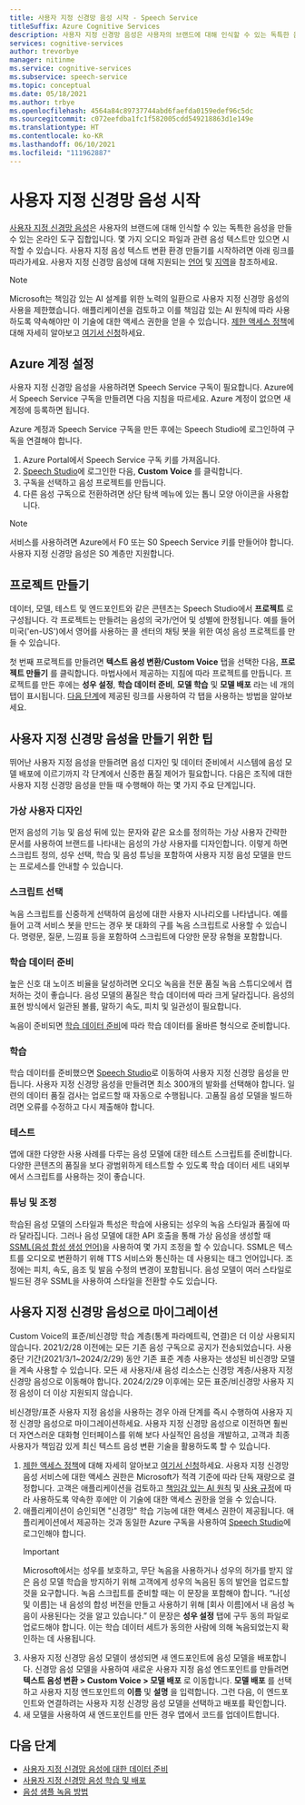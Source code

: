 ```yaml
---
title: 사용자 지정 신경망 음성 시작 - Speech Service
titleSuffix: Azure Cognitive Services
description: 사용자 지정 신경망 음성은 사용자의 브랜드에 대해 인식할 수 있는 독특한 음성을 만들 수 있는 온라인 도구 집합입니다. 몇 가지 오디오 파일과 관련 음성 텍스트만 있으면 시작할 수 있습니다.
services: cognitive-services
author: trevorbye
manager: nitinme
ms.service: cognitive-services
ms.subservice: speech-service
ms.topic: conceptual
ms.date: 05/18/2021
ms.author: trbye
ms.openlocfilehash: 4564a84c89737744abd6faefda0159edef96c5dc
ms.sourcegitcommit: c072eefdba1fc1f582005cdd549218863d1e149e
ms.translationtype: HT
ms.contentlocale: ko-KR
ms.lasthandoff: 06/10/2021
ms.locfileid: "111962887"
---
```

# <a name="get-started-with-custom-neural-voice"></a>사용자 지정 신경망 음성 시작

[사용자 지정 신경망 음성](https://aka.ms/customvoice)은 사용자의 브랜드에 대해 인식할 수 있는 독특한 음성을 만들 수 있는 온라인 도구 집합입니다. 몇 가지 오디오 파일과 관련 음성 텍스트만 있으면 시작할 수 있습니다. 사용자 지정 음성 텍스트 변환 환경 만들기를 시작하려면 아래 링크를 따라가세요. 사용자 지정 신경망 음성에 대해 지원되는 [ 언어](language-support.md#customization) 및 [지역](regions.md#custom-voices)을 참조하세요.

> [!NOTE]
> Microsoft는 책임감 있는 AI 설계를 위한 노력의 일환으로 사용자 지정 신경망 음성의 사용을 제한했습니다. 애플리케이션을 검토하고 이를 책임감 있는 AI 원칙에 따라 사용하도록 약속해야만 이 기술에 대한 액세스 권한을 얻을 수 있습니다. [제한 액세스 정책](/legal/cognitive-services/speech-service/custom-neural-voice/limited-access-custom-neural-voice?context=%2fazure%2fcognitive-services%2fspeech-service%2fcontext%2fcontext)에 대해 자세히 알아보고 [여기서 신청](https://aka.ms/customneural)하세요. 
 
## <a name="set-up-your-azure-account"></a>Azure 계정 설정

사용자 지정 신경망 음성을 사용하려면 Speech Service 구독이 필요합니다. Azure에서 Speech Service 구독을 만들려면 다음 지침을 따르세요. Azure 계정이 없으면 새 계정에 등록하면 됩니다.  

Azure 계정과 Speech Service 구독을 만든 후에는 Speech Studio에 로그인하여 구독을 연결해야 합니다.

1. Azure Portal에서 Speech Service 구독 키를 가져옵니다.
2. [Speech Studio](https://speech.microsoft.com)에 로그인한 다음, **Custom Voice** 를 클릭합니다.
3. 구독을 선택하고 음성 프로젝트를 만듭니다.
4. 다른 음성 구독으로 전환하려면 상단 탐색 메뉴에 있는 톱니 모양 아이콘을 사용합니다.

> [!NOTE]
> 서비스를 사용하려면 Azure에서 F0 또는 S0 Speech Service 키를 만들어야 합니다. 사용자 지정 신경망 음성은 S0 계층만 지원합니다. 

## <a name="create-a-project"></a>프로젝트 만들기

데이터, 모델, 테스트 및 엔드포인트와 같은 콘텐츠는 Speech Studio에서 **프로젝트** 로 구성됩니다. 각 프로젝트는 만들려는 음성의 국가/언어 및 성별에 한정됩니다. 예를 들어 미국('en-US')에서 영어를 사용하는 콜 센터의 채팅 봇을 위한 여성 음성 프로젝트를 만들 수 있습니다.

첫 번째 프로젝트를 만들려면 **텍스트 음성 변환/Custom Voice** 탭을 선택한 다음, **프로젝트 만들기** 를 클릭합니다. 마법사에서 제공하는 지침에 따라 프로젝트를 만듭니다. 프로젝트를 만든 후에는 **성우 설정**, **학습 데이터 준비**, **모델 학습** 및 **모델 배포** 라는 네 개의 탭이 표시됩니다. [다음 단계](#next-steps)에 제공된 링크를 사용하여 각 탭을 사용하는 방법을 알아보세요.

## <a name="tips-for-creating-a-custom-neural-voice"></a>사용자 지정 신경망 음성을 만들기 위한 팁

뛰어난 사용자 지정 음성을 만들려면 음성 디자인 및 데이터 준비에서 시스템에 음성 모델 배포에 이르기까지 각 단계에서 신중한 품질 제어가 필요합니다. 다음은 조직에 대한 사용자 지정 신경망 음성을 만들 때 수행해야 하는 몇 가지 주요 단계입니다. 

### <a name="persona-design"></a>가상 사용자 디자인

먼저 음성의 기능 및 음성 뒤에 있는 문자와 같은 요소를 정의하는 가상 사용자 간략한 문서를 사용하여 브랜드를 나타내는 음성의 가상 사용자를 디자인합니다. 이렇게 하면 스크립트 정의, 성우 선택, 학습 및 음성 튜닝을 포함하여 사용자 지정 음성 모델을 만드는 프로세스를 안내할 수 있습니다.

### <a name="script-selection"></a>스크립트 선택
 
녹음 스크립트를 신중하게 선택하여 음성에 대한 사용자 시나리오를 나타냅니다. 예를 들어 고객 서비스 봇을 만드는 경우 봇 대화의 구를 녹음 스크립트로 사용할 수 있습니다. 명령문, 질문, 느낌표 등을 포함하여 스크립트에 다양한 문장 유형을 포함합니다.

### <a name="preparing-training-data"></a>학습 데이터 준비

높은 신호 대 노이즈 비율을 달성하려면 오디오 녹음을 전문 품질 녹음 스튜디오에서 캡처하는 것이 좋습니다. 음성 모델의 품질은 학습 데이터에 따라 크게 달라집니다. 음성의 표현 방식에서 일관된 볼륨, 말하기 속도, 피치 및 일관성이 필요합니다.

녹음이 준비되면 [학습 데이터 준비](how-to-custom-voice-prepare-data.md)에 따라 학습 데이터를 올바른 형식으로 준비합니다.

### <a name="training"></a>학습

학습 데이터를 준비했으면 [Speech Studio](https://aka.ms/custom-voice)로 이동하여 사용자 지정 신경망 음성을 만듭니다. 사용자 지정 신경망 음성을 만들려면 최소 300개의 발화를 선택해야 합니다. 일련의 데이터 품질 검사는 업로드할 때 자동으로 수행됩니다. 고품질 음성 모델을 빌드하려면 오류를 수정하고 다시 제출해야 합니다.

### <a name="testing"></a>테스트

앱에 대한 다양한 사용 사례를 다루는 음성 모델에 대한 테스트 스크립트를 준비합니다. 다양한 콘텐츠의 품질을 보다 광범위하게 테스트할 수 있도록 학습 데이터 세트 내외부에서 스크립트를 사용하는 것이 좋습니다.

### <a name="tuning-and-adjustment"></a>튜닝 및 조정

학습된 음성 모델의 스타일과 특성은 학습에 사용되는 성우의 녹음 스타일과 품질에 따라 달라집니다. 그러나 음성 모델에 대한 API 호출을 통해 가상 음성을 생성할 때 [SSML(음성 합성 생성 언어)](./speech-synthesis-markup.md?tabs=csharp)을 사용하여 몇 가지 조정을 할 수 있습니다. SSML은 텍스트를 오디오로 변환하기 위해 TTS 서비스와 통신하는 데 사용되는 태그 언어입니다. 조정에는 피치, 속도, 음조 및 발음 수정의 변경이 포함됩니다.  음성 모델이 여러 스타일로 빌드된 경우 SSML을 사용하여 스타일을 전환할 수도 있습니다.

## <a name="migrate-to-custom-neural-voice"></a>사용자 지정 신경망 음성으로 마이그레이션

Custom Voice의 표준/비신경망 학습 계층(통계 파라메트릭, 연결)은 더 이상 사용되지 않습니다. 2021/2/28 이전에는 모든 기존 음성 구독으로 공지가 전송되었습니다. 사용 중단 기간(2021/3/1~2024/2/29) 동안 기존 표준 계층 사용자는 생성된 비신경망 모델을 계속 사용할 수 있습니다. 모든 새 사용자/새 음성 리소스는 신경망 계층/사용자 지정 신경망 음성으로 이동해야 합니다. 2024/2/29 이후에는 모든 표준/비신경망 사용자 지정 음성이 더 이상 지원되지 않습니다. 

비신경망/표준 사용자 지정 음성을 사용하는 경우 아래 단계를 즉시 수행하여 사용자 지정 신경망 음성으로 마이그레이션하세요. 사용자 지정 신경망 음성으로 이전하면 훨씬 더 자연스러운 대화형 인터페이스를 위해 보다 사실적인 음성을 개발하고, 고객과 최종 사용자가 책임감 있게 최신 텍스트 음성 변환 기술을 활용하도록 할 수 있습니다. 

1. [제한 액세스 정책](/legal/cognitive-services/speech-service/custom-neural-voice/limited-access-custom-neural-voice?context=%2fazure%2fcognitive-services%2fspeech-service%2fcontext%2fcontext)에 대해 자세히 알아보고 [여기서 신청](https://aka.ms/customneural)하세요. 사용자 지정 신경망 음성 서비스에 대한 액세스 권한은 Microsoft가 적격 기준에 따라 단독 재량으로 결정합니다. 고객은 애플리케이션을 검토하고 [책임감 있는 AI 원칙](https://microsoft.com/ai/responsible-ai) 및 [사용 규정](/legal/cognitive-services/speech-service/tts-code-of-conduct?context=%2fazure%2fcognitive-services%2fspeech-service%2fcontext%2fcontext)에 따라 사용하도록 약속한 후에만 이 기술에 대한 액세스 권한을 얻을 수 있습니다. 
2. 애플리케이션이 승인되면 "신경망" 학습 기능에 대한 액세스 권한이 제공됩니다. 애플리케이션에서 제공하는 것과 동일한 Azure 구독을 사용하여 [Speech Studio](https://speech.microsoft.com)에 로그인해야 합니다. 
    > [!IMPORTANT]
    > Microsoft에서는 성우를 보호하고, 무단 녹음을 사용하거나 성우의 허가를 받지 않은 음성 모델 학습을 방지하기 위해 고객에게 성우의 녹음된 동의 발언을 업로드할 것을 요구합니다. 녹음 스크립트를 준비할 때는 이 문장을 포함해야 합니다. “나[성 및 이름]는 내 음성의 합성 버전을 만들고 사용하기 위해 [회사 이름]에서 내 음성 녹음이 사용된다는 것을 알고 있습니다.”
    > 이 문장은 **성우 설정** 탭에 구두 동의 파일로 업로드해야 합니다. 이는 학습 데이터 세트가 동의한 사람에 의해 녹음되었는지 확인하는 데 사용됩니다.
3. 사용자 지정 신경망 음성 모델이 생성되면 새 엔드포인트에 음성 모델을 배포합니다. 신경망 음성 모델을 사용하여 새로운 사용자 지정 음성 엔드포인트를 만들려면 **텍스트 음성 변환 > Custom Voice > 모델 배포** 로 이동합니다. **모델 배포** 를 선택하고 사용자 지정 엔드포인트의 **이름** 및 **설명** 을 입력합니다. 그런 다음, 이 엔드포인트와 연결하려는 사용자 지정 신경망 음성 모델을 선택하고 배포를 확인합니다.  
4. 새 모델을 사용하여 새 엔드포인트를 만든 경우 앱에서 코드를 업데이트합니다. 

## <a name="next-steps"></a>다음 단계

- [사용자 지정 신경망 음성에 대한 데이터 준비](how-to-custom-voice-prepare-data.md)
- [사용자 지정 신경망 음성 학습 및 배포](how-to-custom-voice-create-voice.md)
- [음성 샘플 녹음 방법](record-custom-voice-samples.md)